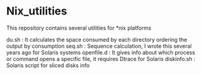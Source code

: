 # Nix_utilities

This repository contains several utilities for \*nix platforms

du.sh : It calculates the space consumed by each directory ordering the output by consumption
seq.sh : Sequence calculation, I wrote this several years ago for Solaris systems 
openfile.d : It gives info about which process or command opens a specific file, it requires Dtrace for Solaris
diskinfo.sh : Solaris script for sliced disks info
